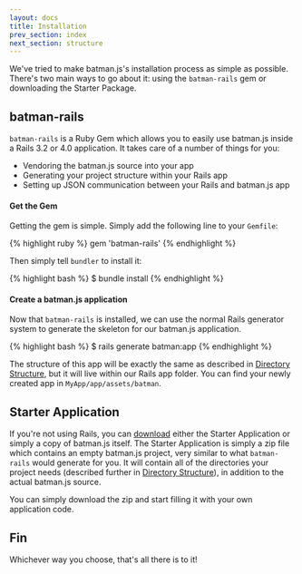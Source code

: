 ```yaml
---
layout: docs
title: Installation
prev_section: index
next_section: structure
---
```


We've tried to make batman.js's installation process as simple as possible. There's two main ways to go about it: using the `batman-rails` gem or downloading the Starter Package.

## batman-rails

`batman-rails` is a Ruby Gem which allows you to easily use batman.js inside a Rails 3.2 or 4.0 application. It takes care of a number of things for you:

- Vendoring the batman.js source into your app
- Generating your project structure within your Rails app
- Setting up JSON communication between your Rails and batman.js app

#### Get the Gem

Getting the gem is simple. Simply add the following line to your `Gemfile`:

{% highlight ruby %}
gem 'batman-rails'
{% endhighlight %}

Then simply tell `bundler` to install it:

{% highlight bash %}
$ bundle install
{% endhighlight %}

#### Create a batman.js application

Now that `batman-rails` is installed, we can use the normal Rails generator system to generate the skeleton for our batman.js application.

{% highlight bash %}
$ rails generate batman:app
{% endhighlight %}

The structure of this app will be exactly the same as described in [Directory Structure](/docs/structure.html), but it will live within our Rails app folder. You can find your newly created app in `MyApp/app/assets/batman`.

## Starter Application

If you're not using Rails, you can [download](/downloads.html) either the Starter Application or simply a copy of batman.js itself. The Starter Application is simply a zip file which contains an empty batman.js project, very similar to what `batman-rails` would generate for you. It will contain all of the directories your project needs (described further in [Directory Structure](/docs/structure.html)), in addition to the actual batman.js source.


You can simply download the zip and start filling it with your own application code.

## Fin

Whichever way you choose, that's all there is to it!
